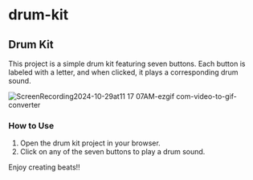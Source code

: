 # drum-kit

## Drum Kit

This project is a simple drum kit featuring seven buttons. 
Each button is labeled with a letter, and when clicked, it plays a corresponding drum sound.

![ScreenRecording2024-10-29at11 17 07AM-ezgif com-video-to-gif-converter](https://github.com/user-attachments/assets/0f87661f-120c-43ba-87d5-e54ec735dae9)

### How to Use

1. Open the drum kit project in your browser.
2. Click on any of the seven buttons to play a drum sound.

Enjoy creating beats!!
